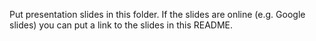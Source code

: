 Put presentation slides in this folder. If the slides are online (e.g. Google slides) you can put a link to the slides in this README.